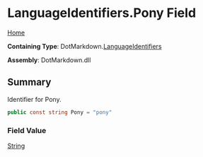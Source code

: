 # LanguageIdentifiers\.Pony Field

[Home](../../../README.md)

**Containing Type**: DotMarkdown\.[LanguageIdentifiers](../README.md)

**Assembly**: DotMarkdown\.dll

## Summary

Identifier for Pony\.

```csharp
public const string Pony = "pony"
```

### Field Value

[String](https://docs.microsoft.com/en-us/dotnet/api/system.string)

